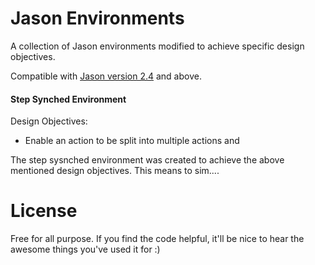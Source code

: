 # Jason Environments

A collection of Jason environments modified to achieve specific design objectives.

Compatible with [Jason version 2.4](https://github.com/jason-lang/jason/releases) and above.




#### Step Synched Environment
Design Objectives:
  - Enable an action to be split into multiple actions and 

The step sysnched environment was created to achieve the above mentioned design objectives. 
This means to sim....








# License

Free for all purpose.
If you find the code helpful, it'll be nice to hear the awesome things you've used it for :) 
